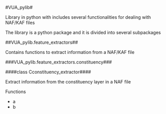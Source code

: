 #VUA_pylib#

Library in python with includes several functionalities for dealing with NAF/KAF files

The library is a python package and it is divided into several subpackages

##VUA_pylib.feature_extractors##

Contains functions to extract information from a NAF/KAF file

###VUA_pylib.feature_extractors.constituency###


####class Cconstituency_extractor####

Extract information from the constituency layer in a NAF file

Functions
+ a
+ b